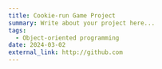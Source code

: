 ```yaml
---
title: Cookie-run Game Project
summary: Write about your project here...
tags:
  - Object-oriented programming
date: 2024-03-02
external_link: http://github.com
---
```


